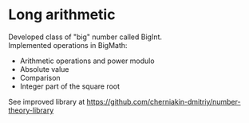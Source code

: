# Long arithmetic

Developed class of "big" number called BigInt. <br />
Implemented operations in BigMath:
  * Arithmetic operations and power modulo
  * Absolute value
  * Comparison
  * Integer part of the square root

See improved library at https://github.com/cherniakin-dmitriy/number-theory-library

